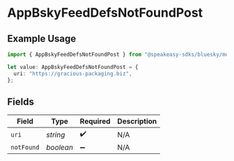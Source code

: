 # AppBskyFeedDefsNotFoundPost

## Example Usage

```typescript
import { AppBskyFeedDefsNotFoundPost } from "@speakeasy-sdks/bluesky/models/components";

let value: AppBskyFeedDefsNotFoundPost = {
  uri: "https://gracious-packaging.biz",
};
```

## Fields

| Field              | Type               | Required           | Description        |
| ------------------ | ------------------ | ------------------ | ------------------ |
| `uri`              | *string*           | :heavy_check_mark: | N/A                |
| `notFound`         | *boolean*          | :heavy_minus_sign: | N/A                |